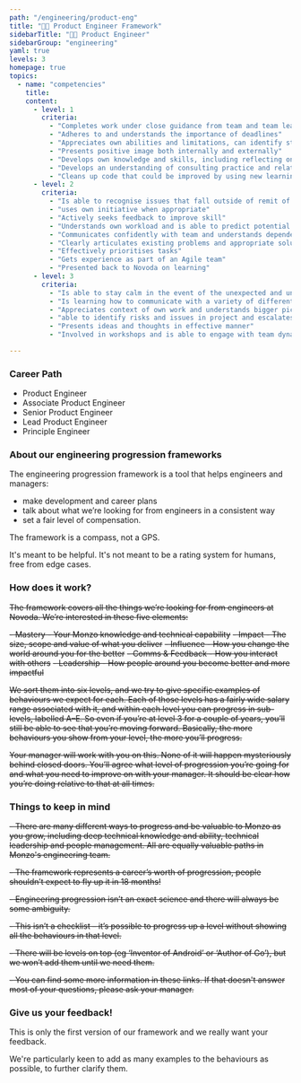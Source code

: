 ```yaml
---
path: "/engineering/product-eng"
title: "👩‍💻 Product Engineer Framework"
sidebarTitle: "👩‍💻 Product Engineer"
sidebarGroup: "engineering"
yaml: true
levels: 3
homepage: true
topics:
  - name: "competencies"
    title:
    content:
      - level: 1
        criteria:
          - "Completes work under close guidance from team and team lead (ie. Principal Engineer, Product Owner or Agilist)"
          - "Adheres to and understands the importance of deadlines"
          - "Appreciates own abilities and limitations, can identify strengths and weaknesses"
          - "Presents positive image both internally and externally"
          - "Develops own knowledge and skills, including reflecting on skills and experience, taking opportunities to improve and applying learning in the workplace"
          - "Develops an understanding of consulting practice and relationship between client and delivery team"
          - "Cleans up code that could be improved by using new learnings"
      - level: 2
        criteria:
          - "Is able to recognise issues that fall outside of remit of knowledge and seek guidance"
          - "uses own initiative when appropriate"
          - "Actively seeks feedback to improve skill"
          - "Understands own workload and is able to predict potential work that may arise within workflow pipeline"
          - "Communicates confidently with team and understands dependencies within team "
          - "Clearly articulates existing problems and appropriate solutions"
          - "Effectively prioritises tasks"
          - "Gets experience as part of an Agile team"
          - "Presented back to Novoda on learning"
      - level: 3
        criteria:
          - "Is able to stay calm in the event of the unexpected and under pressure" 
          - "Is learning how to communicate with a variety of different people and build rapport"
          - "Appreciates context of own work and understands bigger picture"
          - "able to identify risks and issues in project and escalates when appropriate"
          - "Presents ideas and thoughts in effective manner"
          - "Involved in workshops and is able to engage with team dynamics in order to solve a problem"

---
```

### Career Path
- Product Engineer
- Associate Product Engineer
- Senior Product Engineer
- Lead Product Engineer
- Principle Engineer

### About our engineering progression frameworks
The engineering progression framework is a tool that helps engineers and managers:
- make development and career plans
- talk about what we’re looking for from engineers in a consistent way
- set a fair level of compensation.

The framework is a compass, not a GPS.

It's meant to be helpful. It's not meant to be a rating system for humans, free from edge cases.

### How does it work?
~~The framework covers all the things we’re looking for from engineers at Novoda. We’re interested in these five elements:~~

~~- Mastery - Your Monzo knowledge and technical capability~~
~~- Impact - The size, scope and value of what you deliver~~
~~- Influence - How you change the world around you for the better~~
~~- Comms & Feedback - How you interact with others~~
~~- Leadership - How people around you become better and more impactful~~

~~We sort them into six levels, and we try to give specific examples of behaviours we expect for each. Each of those levels has a fairly wide salary range associated with it, and within each level you can progress in sub-levels, labelled A–E. So even if you’re at level 3 for a couple of years, you’ll still be able to see that you’re moving forward. Basically, the more behaviours you show from your level, the more you’ll progress.~~

~~Your manager will work with you on this. None of it will happen mysteriously behind closed doors. You’ll agree what level of progression you’re going for and what you need to improve on with your manager. It should be clear how you’re doing relative to that at all times.~~

### Things to keep in mind
~~- There are many different ways to progress and be valuable to Monzo as you grow, including deep technical knowledge and ability, technical leadership and people management. All are equally valuable paths in Monzo's engineering team.~~

~~- The framework represents a career’s worth of progression, people shouldn’t expect to fly up it in 18 months!~~

~~- Engineering progression isn’t an exact science and there will always be some ambiguity.~~

~~- This isn’t a checklist – it’s possible to progress up a level without showing all the behaviours in that level.~~

~~- There will be levels on top (eg ‘Inventor of Android’ or ‘Author of Go’), but we won’t add them until we need them.~~

~~- You can find some more information in these links. If that doesn't answer most of your questions, please ask your manager.~~

### Give us your feedback!
This is only the first version of our framework and we really want your feedback.

We're particularly keen to add as many examples to the behaviours as possible, to further clarify them.
